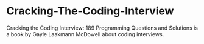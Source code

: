 # Cracking-The-Coding-Interview
Cracking the Coding Interview: 189 Programming Questions and Solutions is a book by Gayle Laakmann McDowell about coding interviews.
